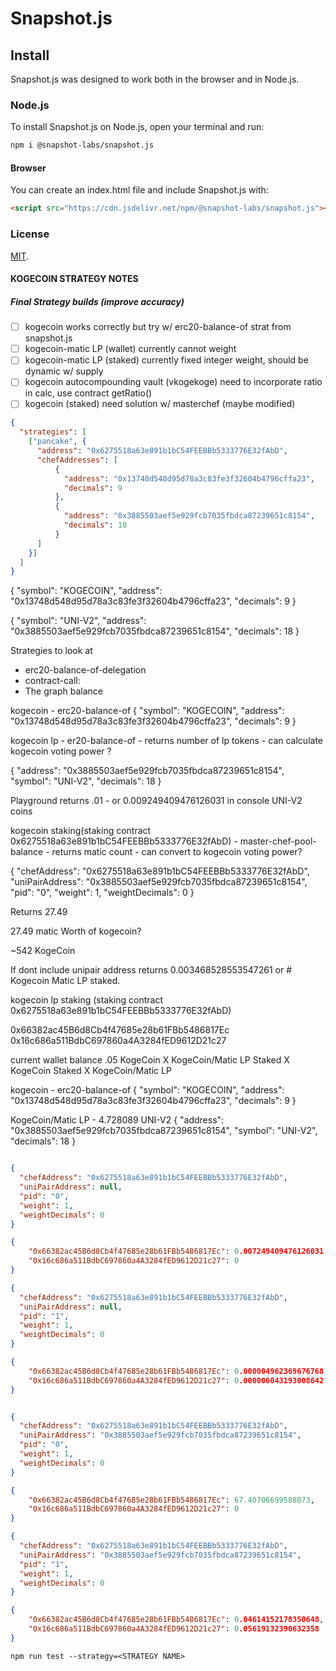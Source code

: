# Snapshot.js

## Install

Snapshot.js was designed to work both in the browser and in Node.js.

### Node.js

To install Snapshot.js on Node.js, open your terminal and run:

```sh
npm i @snapshot-labs/snapshot.js
```

#### Browser

You can create an index.html file and include Snapshot.js with:

```html
<script src="https://cdn.jsdelivr.net/npm/@snapshot-labs/snapshot.js"></script>
```

### License

[MIT](LICENSE).

#### KOGECOIN STRATEGY NOTES

##### Final Strategy builds (improve accuracy)

- [ ] kogecoin works correctly but try w/ erc20-balance-of strat from snapshot.js
- [ ] kogecoin-matic LP (wallet) currently cannot weight
- [ ] kogecoin-matic LP (staked) currently fixed integer weight, should be dynamic w/ supply
- [ ] kogecoin autocompounding vault (vkogekoge) need to incorporate ratio in calc, use contract getRatio()
- [ ] kogecoin (staked) need solution w/ masterchef (maybe modified)

```JSON
{
  "strategies": [
    ["pancake", {
      "address": "0x6275518a63e891b1bC54FEEBBb5333776E32fAbD",
      "chefAddresses": [
          {
            "address": "0x13748d548d95d78a3c83fe3f32604b4796cffa23",
            "decimals": 9
          },
          {
            "address": "0x3885503aef5e929fcb7035fbdca87239651c8154",
            "decimals": 18
          }
      ]
    }]
  ]
}
```

{
"symbol": "KOGECOIN",
"address": "0x13748d548d95d78a3c83fe3f32604b4796cffa23",
"decimals": 9
}

{
"symbol": "UNI-V2",
"address": "0x3885503aef5e929fcb7035fbdca87239651c8154",
"decimals": 18
}

Strategies to look at

- erc20-balance-of-delegation
- contract-call:
- The graph balance

kogecoin - erc20-balance-of
{
"symbol": "KOGECOIN",
"address": "0x13748d548d95d78a3c83fe3f32604b4796cffa23",
"decimals": 9
}

kogecoin lp - er20-balance-of - returns number of lp tokens - can calculate kogecoin voting power ?

{
"address": "0x3885503aef5e929fcb7035fbdca87239651c8154",
"symbol": "UNI-V2",
"decimals": 18
}

Playground returns .01 - or 0.009249409476126031 in console UNI-V2 coins

kogecoin staking(staking contract 0x6275518a63e891b1bC54FEEBBb5333776E32fAbD) - master-chef-pool-balance - returns matic count - can convert to kogecoin voting power?

{
"chefAddress": "0x6275518a63e891b1bC54FEEBBb5333776E32fAbD",
"uniPairAddress": "0x3885503aef5e929fcb7035fbdca87239651c8154",
"pid": "0",
"weight": 1,
"weightDecimals": 0
}

Returns 27.49

27.49 matic
Worth of kogecoin?

~542 KogeCoin

If dont include unipair address returns 0.003468528553547261 or # Kogecoin Matic LP staked.

kogecoin lp staking (staking contract 0x6275518a63e891b1bC54FEEBBb5333776E32fAbD)

0x66382ac45B6d8Cb4f47685e28b61FBb5486817Ec
0x16c686a511BdbC697860a4A3284fED9612D21c27

current wallet balance
.05 KogeCoin
X KogeCoin/Matic LP
Staked X KogeCoin
Staked X KogeCoin/Matic LP

kogecoin - erc20-balance-of
{
"symbol": "KOGECOIN",
"address": "0x13748d548d95d78a3c83fe3f32604b4796cffa23",
"decimals": 9
}

KogeCoin/Matic LP - 4.728089 UNI-V2
{
"address": "0x3885503aef5e929fcb7035fbdca87239651c8154",
"symbol": "UNI-V2",
"decimals": 18
}

<!-- - uniPairAddress: address of a uniswap pair (or a sushi pair or any other with the same interface)
 *    - if the uniPairAddress option is provided, converts staked LP token balance to base token balance
 *      (based on the pair total supply and base token reserve) -->

```json

{
  "chefAddress": "0x6275518a63e891b1bC54FEEBBb5333776E32fAbD",
  "uniPairAddress": null,
  "pid": "0",
  "weight": 1,
  "weightDecimals": 0
}

{
    "0x66382ac45B6d8Cb4f47685e28b61FBb5486817Ec": 0.007249409476126031,
    "0x16c686a511BdbC697860a4A3284fED9612D21c27": 0
}

{
  "chefAddress": "0x6275518a63e891b1bC54FEEBBb5333776E32fAbD",
  "uniPairAddress": null,
  "pid": "1",
  "weight": 1,
  "weightDecimals": 0
}

{
    "0x66382ac45B6d8Cb4f47685e28b61FBb5486817Ec": 0.000004962369676768,
    "0x16c686a511BdbC697860a4A3284fED9612D21c27": 0.000006043193008642
}


{
  "chefAddress": "0x6275518a63e891b1bC54FEEBBb5333776E32fAbD",
  "uniPairAddress": "0x3885503aef5e929fcb7035fbdca87239651c8154",
  "pid": "0",
  "weight": 1,
  "weightDecimals": 0
}

{
    "0x66382ac45B6d8Cb4f47685e28b61FBb5486817Ec": 67.40706699588073,
    "0x16c686a511BdbC697860a4A3284fED9612D21c27": 0
}

{
  "chefAddress": "0x6275518a63e891b1bC54FEEBBb5333776E32fAbD",
  "uniPairAddress": "0x3885503aef5e929fcb7035fbdca87239651c8154",
  "pid": "1",
  "weight": 1,
  "weightDecimals": 0
}

{
    "0x66382ac45B6d8Cb4f47685e28b61FBb5486817Ec": 0.04614152178350648,
    "0x16c686a511BdbC697860a4A3284fED9612D21c27": 0.05619132390632358
}

```

`npm run test --strategy=<STRATEGY NAME>`
